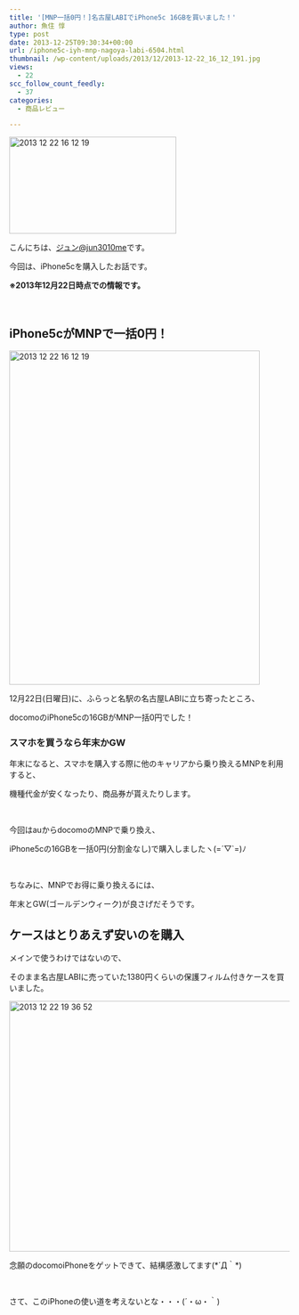 ```yaml
---
title: '[MNP一括0円！]名古屋LABIでiPhone5c 16GBを買いました！'
author: 魚住 惇
type: post
date: 2013-12-25T09:30:34+00:00
url: /iphone5c-iyh-mnp-nagoya-labi-6504.html
thumbnail: /wp-content/uploads/2013/12/2013-12-22_16_12_191.jpg
views:
  - 22
scc_follow_count_feedly:
  - 37
categories:
  - 商品レビュー

---
```

<img decoding="async" loading="lazy" title="2013-12-22_16_12_19.jpg" src="/wp-content/uploads/2013/12/2013-12-22_16_12_19.jpg" alt="2013 12 22 16 12 19" width="300" height="174" border="0" />

<!--more-->

こんにちは、[ジュン@jun3010me][1]です。

今回は、iPhone5cを購入したお話です。

**※2013年12月22日時点での情報です。**

 

## iPhone5cがMNPで一括0円！

<img decoding="async" loading="lazy" title="2013-12-22 16.12.19.jpg" src="/wp-content/uploads/2013/12/2013-12-22-16.12.19.jpg" alt="2013 12 22 16 12 19" width="450" height="600" border="0" /> 

12月22日(日曜日)に、ふらっと名駅の名古屋LABIに立ち寄ったところ、

docomoのiPhone5cの16GBがMNP一括0円でした！

### スマホを買うなら年末かGW

年末になると、スマホを購入する際に他のキャリアから乗り換えるMNPを利用すると、

機種代金が安くなったり、商品券が貰えたりします。

 

今回はauからdocomoのMNPで乗り換え、

iPhone5cの16GBを一括0円(分割金なし)で購入しましたヽ(=´▽\`=)ﾉ

 

ちなみに、MNPでお得に乗り換えるには、

年末とGW(ゴールデンウィーク)が良さげだそうです。

## ケースはとりあえず安いのを購入

メインで使うわけではないので、

そのまま名古屋LABIに売っていた1380円くらいの保護フィルム付きケースを買いました。

<img decoding="async" loading="lazy" title="2013-12-22 19.36.52.jpg" src="/wp-content/uploads/2013/12/2013-12-22-19.36.52.jpg" alt="2013 12 22 19 36 52" width="600" height="450" border="0" /> 

念願のdocomoiPhoneをゲットできて、結構感激してます(\*´Д｀\*)

 

さて、このiPhoneの使い道を考えないとな・・・(´・ω・｀)

 [1]: https://twitter.com/jun3010me